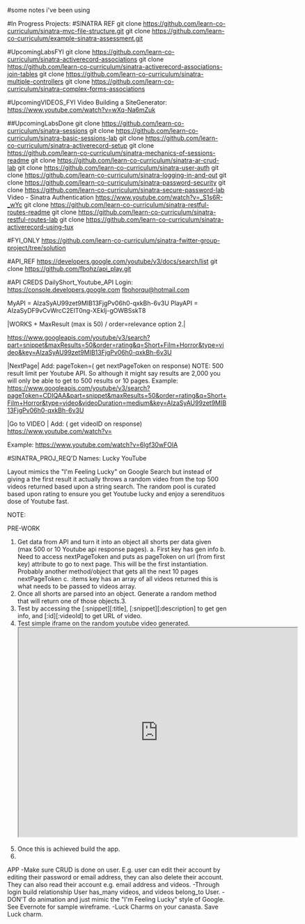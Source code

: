 #some notes i've been using

#In Progress Projects:
#SINATRA REF
git clone https://github.com/learn-co-curriculum/sinatra-mvc-file-structure.git
git clone https://github.com/learn-co-curriculum/example-sinatra-assessment.git


#UpcomingLabsFYI
git clone https://github.com/learn-co-curriculum/sinatra-activerecord-associations 
git clone https://github.com/learn-co-curriculum/sinatra-activerecord-associations-join-tables 
git clone https://github.com/learn-co-curriculum/sinatra-multiple-controllers 
git clone https://github.com/learn-co-curriculum/sinatra-complex-forms-associations 

#UpcomingVIDEOS_FYI
Video Building a SiteGenerator: 
https://www.youtube.com/watch?v=wXq-Na6mZuk

##UpcomingLabsDone
git clone https://github.com/learn-co-curriculum/sinatra-sessions 
git clone https://github.com/learn-co-curriculum/sinatra-basic-sessions-lab
git clone https://github.com/learn-co-curriculum/sinatra-activerecord-setup 
git clone https://github.com/learn-co-curriculum/sinatra-mechanics-of-sessions-readme 
git clone https://github.com/learn-co-curriculum/sinatra-ar-crud-lab 
git clone https://github.com/learn-co-curriculum/sinatra-user-auth
git clone https://github.com/learn-co-curriculum/sinatra-logging-in-and-out 
git clone https://github.com/learn-co-curriculum/sinatra-password-security 
git clone https://github.com/learn-co-curriculum/sinatra-secure-password-lab 
Video - Sinatra Authentication https://www.youtube.com/watch?v=_S1s6R-_wYc
git clone https://github.com/learn-co-curriculum/sinatra-restful-routes-readme 
git clone https://github.com/learn-co-curriculum/sinatra-restful-routes-lab 
git clone https://github.com/learn-co-curriculum/sinatra-activerecord-using-tux 



#FYI_ONLY
https://github.com/learn-co-curriculum/sinatra-fwitter-group-project/tree/solution

#API_REF
https://developers.google.com/youtube/v3/docs/search/list
git clone https://github.com/fbohz/api_play.git

#API CREDS 
DailyShort_Youtube_API
Login: https://console.developers.google.com
fbohorqu@hotmail.com

MyAPI = AIzaSyAU99zet9MIB13FjgPv06h0-qxkBh-6v3U
PlayAPI = AIzaSyDF9vCvWrcC2ElT0ng-XEklj-gOWBSskT8

|WORKS + MaxResult (max is 50) / order=relevance option 2.|

https://www.googleapis.com/youtube/v3/search?part=snippet&maxResults=50&order=rating&q=Short+Film+Horror&type=video&key=AIzaSyAU99zet9MIB13FjgPv06h0-qxkBh-6v3U

<!--REF WITH VIDEODURATION:-->
<!--https://www.googleapis.com/youtube/v3/search?part=snippet&maxResults=50&order=rating&q=Short+Film+Horror&type=video&videoDuration=medium&key=AIzaSyAU99zet9MIB13FjgPv06h0-qxkBh-6v3U-->

|NextPage|
Add: pageToken=( get nextPageToken on response)
NOTE: 500 result limit per Youtube API. So although it might say results are 2,000 you will only be able to get to 500 results or 10 pages.
Example:
https://www.googleapis.com/youtube/v3/search?pageToken=CDIQAA&part=snippet&maxResults=50&order=rating&q=Short+Film+Horror&type=video&videoDuration=medium&key=AIzaSyAU99zet9MIB13FjgPv06h0-qxkBh-6v3U 

|Go to VIDEO |
Add: ( get videoID on response)
https://www.youtube.com/watch?v=

Example:
https://www.youtube.com/watch?v=6lgf30wFOlA

#SINATRA_PROJ_REQ'D
Names: 
  Lucky YouTube

Layout mimics the "I'm Feeling Lucky" on Google Search but instead of giving a the first result it actually throws a random video from the top 500 videos returned based upon a string search. The random pool is curated based upon rating to ensure you get Youtube lucky and enjoy a serendituos dose of Youtube fast.
  
NOTE: 

PRE-WORK

1. Get data from API and turn it into an object all shorts per data given  (max 500 or 10 Youtube api response pages).
    a. First key has gen info 
    b. Need to access nextPageToken and puts as pageToken on url (from first key) attribute to go to next page. This will be the first instantiation. Probably another method/object that gets all the next 10 pages nextPageToken
    c. :items key has an array of all videos returned this is what needs to be passed to videos array.
2. Once all shorts are parsed into an object. Generate a random method that will return one of those objects.3. 
3. Test by accessing the [:snippet][:title], [:snippet][:description] to get gen info,  and [:id][:videoId] to get URL of video.
4. Test simple iframe on the random youtube video generated.
    <iframe width="640" height="480" src="https://www.youtube.com/embed/#{video_id}">
    </iframe>
    
  <!--REF iframe: https://www.w3schools.com/html/html_youtube.asp-->
5. Once this is achieved build the app.    
6. 

APP
-Make sure CRUD is done on user. E.g. user can edit their account by editing their password or email address, they can also delete their account. They can also read their account e.g. email address and videos.
-Through login build relationship User has_many videos, and videos belong_to User. 
-DON'T do animation and just mimic the "I'm Feeling Lucky" style of Google. See Evernote for sample wireframe. 
-Luck Charms on your canasta. Save Luck charm.
